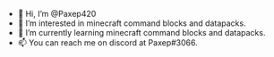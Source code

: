 - 👋 Hi, I’m @Paxep420
- 👀 I’m interested in minecraft command blocks and datapacks.
- 🌱 I’m currently learning minecraft command blocks and datapacks.
- 📫 You can reach me on discord at Paxep#3066.
